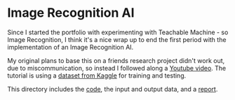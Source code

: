 # Image Recognition AI
Since I started the portfolio with experimenting with Teachable Machine - so Image Recognition, 
I think it's a nice wrap up to end the first period with the implementation of an Image Recognition AI.

My original plans to base this on a friends research project didn't work out, due to miscommunication,
so instead I followed along a [Youtube video][YT]. The tutorial is using a [dataset from Kaggle][KG] for
training and testing. 

This directory includes the [code][ipynb], the input and output data, and a [report][rp].

[YT]: https://www.youtube.com/watch?v=3qZsOyAy4Yc
[KG]: https://www.kaggle.com/datasets/mdwaquarazam/agricultural-crops-image-classification?resource=download
[ipynb]: code/notebook.ipynb
[rp]: report.pdf